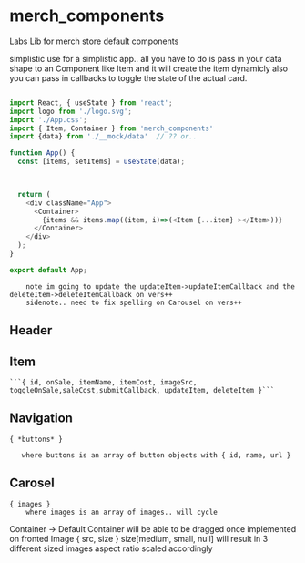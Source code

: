 # merch_components
Labs Lib for merch store default components

simplistic use for a simplistic app..
all you have to do is pass in your data shape to an Component like Item and it will create the item dynamicly
also you can pass in callbacks to toggle the state of the actual card. 

```js

import React, { useState } from 'react';
import logo from './logo.svg';
import './App.css';
import { Item, Container } from 'merch_components'
import {data} from './__mock/data'  // ?? or.. 

function App() {
  const [items, setItems] = useState(data);
  


  return (
    <div className="App">
      <Container>
        {items && items.map((item, i)=>(<Item {...item} ></Item>))}
      </Container>
    </div>
  );
}

export default App;

```
        note im going to update the updateItem->updateItemCallback and the deleteItem->deleteItemCallback on vers++
        sidenote.. need to fix spelling on Carousel on vers++

**Header**
---


**Item**  
---
    ```{ id, onSale, itemName, itemCost, imageSrc, toggleOnSale,saleCost,submitCallback, updateItem, deleteItem }```
     
**Navigation** 
--- 
 ```{ *buttons* }```
 ```
    where buttons is an array of button objects with { id, name, url }
```
**Carosel**
--- 
    { images }
        where images is an array of images.. will cycle    
Container -> Default Container will be able to be dragged once implemented on fronted
Image { src, size } 
  size[medium, small, null] will result in 3 different sized images aspect ratio scaled accordingly